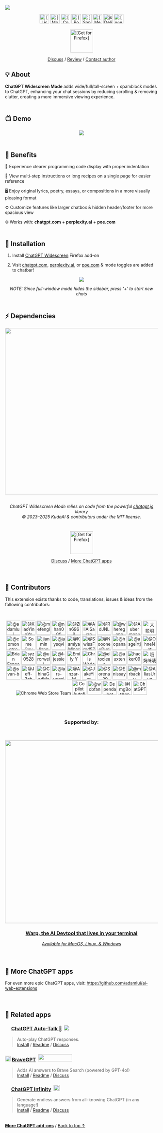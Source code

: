 <a id="top"></a>

<a href="https://ff.chatgptwidescreen.com/?utm_source=github&utm_medium=readme&utm_content=header-tile"><img src="https://assets.chatgptwidescreen.com/images/tiles/marquee/tile-1400x560.png"></a>

<div align="center">

<a href="../LICENSE.md">
    <img alt="[License: MIT]" height=31 src="https://img.shields.io/badge/License-MIT-orange.svg?logo=internetarchive&logoColor=white&labelColor=464646&style=for-the-badge"></img></a>
<a href="https://ff.chatgptwidescreen.com">
    <img height=31 alt="[Mozilla Add-ons Store]" src="https://img.shields.io/amo/v/chatgpt-widescreen?label=Latest+Release&logo=firefox&logoColor=white&labelColor=464646&color=blue&style=for-the-badge"></a>
<a href="https://www.codefactor.io/repository/github/adamlui/chatgpt-widescreen">
    <img alt="[CodeFactor grade]" height=31 src="https://img.shields.io/codefactor/grade/github/adamlui/chatgpt-widescreen?label=Code+Quality&logo=codefactor&logoColor=white&labelColor=464646&color=b5fc7b&style=for-the-badge"></img></a>
<a href="https://github.com/KudoAI/chatgpt.js?utm_source=chatgpt_widescreen&utm_content=github_shield">
    <img alt="[Powered by chatgpt.js]" height=31 src="https://img.shields.io/badge/Powered_by-chatgpt.js-black?logo=gamejolt&logoColor=white&labelColor=464646&style=for-the-badge"></img></a>
<a href="https://sonarcloud.io/component_measures?metric=new_vulnerabilities&id=adamlui_chatgpt-widescreen">
    <img alt="[SonarCloud vulnerabilities]" height=31 src="https://img.shields.io/badge/dynamic/json?url=https%3A%2F%2Fsonarcloud.io%2Fapi%2Fmeasures%2Fcomponent%3Fcomponent%3Dadamlui_chatgpt-widescreen%26metricKeys%3Dvulnerabilities&query=%24.component.measures.0.value&style=for-the-badge&logo=sonarcloud&logoColor=white&labelColor=464646&label=Vulnerabilities&color=gold"></img></a>
<a href="https://github.com/sindresorhus/awesome-chatgpt#browser-extensions">
    <img alt="[Mentioned in Awesome]" height=31 src="https://img.shields.io/badge/Mentioned_in-Awesome-cb48dc?logo=awesomelists&logoColor=white&labelColor=464646&style=for-the-badge"></img></a>
<a href="https://www.jsdelivr.com/package/gh/adamlui/chatgpt-widescreen?tab=stats">
    <img alt="jsDelivr stats" height=31 src="https://img.shields.io/jsdelivr/gh/hm/adamlui/chatgpt-widescreen?style=for-the-badge&logo=jsdelivr&logoColor=white&label=jsDelivr%20Requests&labelColor=464646&color=2bbbd8"></img></a>
<a href="https://chatgptwidescreen.com?utm_source=chatgpt_widescreen&utm_content=github_shield">
    <img alt="[www.chatgptwidescreen.com]" height=31 src="https://img.shields.io/badge/web-www.chatgptwidescreen.com-lightgrey?logo=dribbble&logoColor=white&labelColor=464646&style=for-the-badge"></img></a>
<br><br>

<a href="https://ff.chatgptwidescreen.com/?utm_source=github&utm_medium=readme&utm_content=install-button">
    <img alt="[Get for Firefox]" height=75 src="https://assets.chatgptwidescreen.com/images/buttons/add-to-firefox-button.png"></a>

<br>

[Discuss](https://github.com/adamlui/chatgpt-widescreen/discussions) / 
[Review](https://ff.chatgptwidescreen.com/reviews?utm_source=github&utm_medium=readme&utm_content=review-link) / 
[Contact author](https://github.com/adamlui)
  
</div>

## 💡 About

**ChatGPT Widescreen Mode** adds wide/full/tall-screen + spamblock modes to ChatGPT, enhancing your chat sessions by reducing scrolling & removing clutter, creating a more immersive viewing experience.

<img height=6px width="100%" src="https://assets.chatgptwidescreen.com/images/separators/aqua.png">

## 📺 Demo

<div align="center">

<a href="https://www.youtube.com/watch?v=xtOklfi3lZY&list=PLB4S0Z21beYNoCdS3WvAMSxW69OuZzuF1">
    <img src="https://assets.chatgptwidescreen.com/images/screenshots/demo-vid/thumbnail.png">
</a>

</div><br>

<img height=6px width="100%" src="https://assets.chatgptwidescreen.com/images/separators/aqua.png">

## 💊 Benefits

🧠 Experience clearer programming code display with proper indentation

📜 View multi-step instructions or long recipes on a single page for easier reference

🖥️ Enjoy original lyrics, poetry, essays, or compositions in a more visually pleasing format

⚙️ Customize features like larger chatbox & hidden header/footer for more spacious view

🌐 Works with: **chatgpt.com** + **perplexity.ai** + **poe.com**

<img height=6px width="100%" src="https://assets.chatgptwidescreen.com/images/separators/aqua.png">

## 🚀 Installation

1. Install [ChatGPT Widescreen](https://ff.chatgptwidescreen.com/?utm_source=github&utm_medium=readme&utm_content=add-on-link) Firefox add-on

2. Visit [chatgpt.com](https://chatgpt.com), [perplexity.ai](https://perplexity.ai), or [poe.com](https://poe.com) & mode toggles are added to chatbar!

<div align="center">

<picture>
    <source type="image/png" media="(prefers-color-scheme: dark)" srcset="https://assets.chatgptwidescreen.com/images/screenshots/widescreen-button/en/lightmode.png">
    <img src="https://assets.chatgptwidescreen.com/images/screenshots/widescreen-button/en/darkmode.png">
</picture>

*NOTE: Since full-window mode hides the sidebar, press '+' to start new chats*

</div>

<img height=6px width="100%" src="https://assets.chatgptwidescreen.com/images/separators/aqua.png">

## ⚡ Dependencies

<h6>
<div align="center">

<a href="https://chatgpt.js.org">
    <picture>
        <source type="image/png" media="(prefers-color-scheme: dark)" srcset="https://assets.chatgptjs.org/images/logos/chatgpt.js/with-reflection/darkmode/logo-6014x1334.png?v=8169c77">
        <img width=546 src="https://assets.chatgptjs.org/images/logos/chatgpt.js/with-reflection/lightmode/logo-6014x1334.png?v=8169c77">
    </picture>
</a>
<br><br>

ChatGPT Widescreen Mode relies on code from the powerful [chatgpt.js](https://github.com/KudoAI/chatgpt.js) library 
<br>© 2023–2025 KudoAI & contributors under the MIT license.

</div>
</h6>

<img height=6px width="100%" src="https://assets.chatgptwidescreen.com/images/separators/aqua.png">

<br>

<div align="center">

<a href="https://ff.chatgptwidescreen.com/?utm_source=github&utm_medium=readme&utm_content=install-button">
    <img alt="[Get for Firefox]" height=75 src="https://assets.chatgptwidescreen.com/images/buttons/add-to-firefox-button.png"></a>

<br>

[Discuss](https://github.com/adamlui/chatgpt-widescreen/discussions) / 
[More ChatGPT apps](https://github.com/adamlui/ai-web-extensions)
  
</div>

<br>

<img height=6px width="100%" src="https://assets.chatgptwidescreen.com/images/separators/aqua.png">

## 🧠 Contributors

This extension exists thanks to code, translations, issues & ideas from the following contributors:

<div align="center"><br>

<a href="https://github.com/adamlui"><img width=46 title="@adamlui" src="https://avatars.githubusercontent.com/u/10906554?first-contrib=2023.03.07"></img></a>
<a href="https://github.com/XiaoYingYo"><img width=46 title="@XiaoYingYo" src="https://avatars.githubusercontent.com/u/54934866?first-contrib=2023.03.06-original-script"></img></a>
<a href="https://github.com/mefengl"><img width=46 title="@mefengl" src="https://avatars.githubusercontent.com/u/71683364?first-contrib=2023.03.12-new-chat-button"></img></a>
<a href="https://github.com/nhan000"><img width=46 title="@nhan000" src="https://avatars.githubusercontent.com/u/85216095?first-contrib=2023.04.11-paginator-bug-report"></img></a>
<a href="https://github.com/Zin6969"><img width=46 title="@Zin6969" src="https://avatars.githubusercontent.com/u/131989355?first-contrib=2023.04.27-doc-translations"></img></a>
<a href="https://github.com/AliAlSarre"><img width=46 title="@AliAlSarre" src="https://avatars.githubusercontent.com/u/129722778?first-contrib=2023.05.23-css-readability"></img></a>
<a href="https://github.com/RdJNL"><img width=46 title="@RdJNL" src="https://avatars.githubusercontent.com/u/8948329?first-contrib=2023.6.6-buttons-invisible-alert"></img></a>
<a href="https://github.com/wheregone"><img width=46 title="@wheregone" src="https://avatars.githubusercontent.com/u/42227673?first-contrib=2023.06.26-poe-support-idea"></img></a>
<a href="https://github.com/Aubermean"><img width=46 title="@Aubermean" src="https://avatars.githubusercontent.com/u/58298118?first-contrib=2023.09.23-wider-chatbox-idea"></img></a>
<a href="https://greasyfork.org/users/1210535-%E5%A4%A7%E8%81%AA%E6%98%8E-h4ha"><picture><source type="image/png" media="(prefers-color-scheme: dark)" srcset="https://assets.chatgptwidescreen.com/images/icons/web-stores/greasy-fork/white/icon50.png"><img width=46 src="https://assets.chatgptwidescreen.com/images/icons/web-stores/greasy-fork/black/icon50.png?first-contrib=2023.11.5-plus-buttons-distorted-bug-report" title="大聪明 (H4Ha)"></picture></a>
<a href="https://github.com/comonetso"><img width=46 title="@comonetso" src="https://avatars.githubusercontent.com/u/76943037?first-contrib=2023.11.10-gizmo-ui-dark-mode-button-colors-broken-bug-report"></img></a>
<a href="https://greasyfork.org/users/1220444-some-guy-9283"><picture><source type="image/png" media="(prefers-color-scheme: dark)" srcset="https://assets.chatgptwidescreen.com/images/icons/web-stores/greasy-fork/white/icon50.png"><img width=46 src="https://assets.chatgptwidescreen.com/images/icons/web-stores/greasy-fork/black/icon50.png?first-contrib=2023.11.19-hide-chat-btn-request" title="Some Guy 9283"></picture></a>
<a href="https://greasyfork.org/users/1182535-jianmin-liang"><picture><source type="image/png" media="(prefers-color-scheme: dark)" srcset="https://assets.chatgptwidescreen.com/images/icons/web-stores/greasy-fork/white/icon50.png"><img width=46 src="https://assets.chatgptwidescreen.com/images/icons/web-stores/greasy-fork/black/icon50.png?first-contrib=2023.11.27-new-ui-report" title="jianmin liang"></picture></a>
<a href="https://github.com/jaysqvl"><img width=46 title="@jaysqvl" src="https://avatars.githubusercontent.com/u/67295085?first-contrib=2023.11.28-new-ui-report"></img></a>
<a href="https://github.com/KamiyaMinoru"><img width=46 title="@KamiyaMinoru" src="https://avatars.githubusercontent.com/u/78710607?first-contrib=2023.11.29-win7-edge-copy-bug-report"></img></a>
<a href="https://github.com/SwissFred57"><img width=46 title="@SwissFred57" src="https://avatars.githubusercontent.com/u/123299068?first-contrib=2023.11.30-unworking-wider-chatbox-bug-report"></img></a>
<a href="https://github.com/NoooneyDude"><img width=46 title="@NoooneyDude" src="https://avatars.githubusercontent.com/u/6926225?first-contrib=2023.12.21-master-toggle-broken-bug-report"></img></a>
<a href="https://github.com/hopana"><img width=46 title="@hopana" src="https://avatars.githubusercontent.com/u/13976824?first-contrib=2021.01.31-aria-labels-unreliable-bug-report"></img></a>
<a href="https://github.com/asgeirtj"><img width=46 title="@asgeirtj" src="https://avatars.githubusercontent.com/u/27446620?first-contrib=2023.4.4-esc-to-stop-generating-idea"></img></a>
<a href="https://github.com/OhneNot"><img width=46 title="@OhneNot" src="https://avatars.githubusercontent.com/u/14350406?first-contrib=2024.5.3-update-manifest-to-match-new-chatgpt.com-domain-alert"></img></a>
<a href="https://greasyfork.org/users/1296464-brian-fennell"><picture><source type="image/png" media="(prefers-color-scheme: dark)" srcset="https://assets.chatgptwidescreen.com/images/icons/web-stores/greasy-fork/white/icon50.png"><img width=46 src="https://assets.chatgptwidescreen.com/images/icons/web-stores/greasy-fork/black/icon50.png?first-contrib=2024.5.3-new-chatgpt.com-domain-alert" title="Brian Fennell"></picture></a>
<a href="https://greasyfork.org/users/1009954-syz0528"><picture><source type="image/png" media="(prefers-color-scheme: dark)" srcset="https://assets.chatgptwidescreen.com/images/icons/web-stores/greasy-fork/white/icon50.png"><img width=46 src="https://assets.chatgptwidescreen.com/images/icons/web-stores/greasy-fork/black/icon50.png?first-contrib=2024.5.5-poe-widescreen-stopped-working-alert" title="syz0528"></picture></a>
<a href="https://github.com/urorwell"><img width=46 title="@urorwell" src="https://avatars.githubusercontent.com/u/22183609?first-contrib=2024.5.15-stopped-working-in-chatgpt-4o-alert"></img></a>
<a href="https://github.com/l-jessie"><img width=46 title="@l-jessie" src="https://avatars.githubusercontent.com/u/158301265?first-contrib=2024.5.15-stopped-working-on-chatgpt.com-alert"></img></a>
<a href="#"><img width=46 title="Emily Y" src="https://lh3.googleusercontent.com/a-/ALV-UjUSy2Z_D3FeaVBTnVl2mb9lC7y1UQX7mH4BZBsgzDbeNyMYPmg=s46-w46-h46?first-contrib=2024.5.15-stopped-working-on-chatgpt.com-alert"></img></a>
<a href="#"><img width=46 title="Chris Wade" src="https://lh3.googleusercontent.com/a-/ALV-UjVhSNbcZPS5Z-VwZrZ1wX2lu7b4gMjs8HUgS_J_RJv695D0qu1T=s46-w46-h46?first-contrib=2024.5.15-stopped-working-on-chatgpt.com-alert"></img></a>
<a href="https://github.com/eltociear"><img width=46 title="@eltociear" src="https://avatars.githubusercontent.com/u/22633385?first-contrib=2024.6.8-corrected-typo-in-comment"></img></a>
<a href="https://github.com/auxten"><img width=46 title="@auxten" src="https://avatars.githubusercontent.com/u/240147?first-contrib=2024.6.14-auto-focus-chatbar-idea"></img></a>
<a href="https://greasyfork.org/users/670188-hacker09"><picture><source type="image/png" media="(prefers-color-scheme: dark)" srcset="https://assets.chatgptwidescreen.com/images/icons/web-stores/greasy-fork/white/icon50.png"><img width=46 src="https://assets.chatgptwidescreen.com/images/icons/web-stores/greasy-fork/black/icon50.png?first-contrib=2024.6.27-portuguese-translation-corrections" title="hacker09"></picture></a>
<a href="#"><img width=46 title="哦妈咪唛唛哄" src="https://lh3.googleusercontent.com/a-/ALV-UjXXqPAjJZb584F0VxUThtrsaOVBZCjODpY-zUNZIQWTyU9Lsns=s46-w46-h46?first-contrib=2024.8.26-stopped-working-on-chatgpt.com-alert"></img></a>
<a href="https://github.com/svan-b"><img width=46 title="@svan-b" src="https://avatars.githubusercontent.com/u/155944537?first-contrib=2024.8.27-sidebar-update-testing"></img></a>
<a href="https://github.com/Jeff-Zzh"><img width=46 title="@Jeff-Zzh" src="https://avatars.githubusercontent.com/u/74002352?first-contrib=2024.8.28-sidebar-update-testing"></img></a>
<a href="https://github.com/ChinaGodMan"><img width=46 title="@ChinaGodMan" src="https://avatars.githubusercontent.com/u/96548841?first-contrib=2024.9.7-improved-chinese-msgs"></img></a>
<a href="https://github.com/lars-vogel"><img width=46 title="@lars-vogel" src="https://avatars.githubusercontent.com/u/156319903?first-contrib=2024.9.8-button-css-bug-report"></img></a>
<a href="https://github.com/Anzar-M"><img width=46 title="@Anzar-M" src="https://avatars.githubusercontent.com/u/156089774?first-contrib=2024.9.10-weird-footer-bug-report"></img></a>
<a href="https://github.com/JakeYim"><img width=46 title="@JakeYim" src="https://avatars.githubusercontent.com/u/5625018?first-contrib=2024.9.10-button-css-bug-report-confirmation"></img></a>
<a href="https://github.com/Sorena-29"><img width=46 title="@Sorena-29" src="https://avatars.githubusercontent.com/u/174054216?first-contrib=2024.9.11-button-css-bug-report-confirmation"></img></a>
<a href="https://github.com/Enissay"><img width=46 title="@Enissay" src="https://avatars.githubusercontent.com/u/794673?first-contrib=2024.9.11-button-css-bug-report-confirmation"></img></a>
<a href="https://github.com/mrbacky"><img width=46 title="@mrbacky" src="https://avatars.githubusercontent.com/u/55503325?first-contrib=2024.9.11-button-css-bug-report"></img></a>
<a href="https://github.com/AliasUruz"><img width=46 title="@AliasUruz" src="https://avatars.githubusercontent.com/u/130197125?first-contrib=2024.12.1-new-chat-btn-stopped-working-bug-report"></img></a>
<img title="Chrome Web Store Team" src="https://assets.chatgptwidescreen.com/images/icons/web-stores/chrome-web-store/icon48.png?e2a66b7&first-contrib=2024.12.7-hidden-footer-stopped-working-email">
<a href="#"><img width=47 title="Copilot Autofix" src="https://github.githubassets.com/favicons/favicon.svg?first-contrib=2024.12.9-cmd-injection-autofix"></a>
<a href="https://github.com/wobfan"><img width=46 title="@wobfan" src="https://avatars.githubusercontent.com/u/30731925?first-contrib=2025.1.11-enable-widescreen-by-default-suggestion"></img></a>
<a href="https://github.com/dependabot"><img width=46 title="Dependabot" src="https://avatars.githubusercontent.com/in/29110"></img></a>
<a href="https://github.com/ImgBotApp"><img width=46 title="@ImgBotApp" src="https://avatars.githubusercontent.com/u/31427850"></img></a>
<a href="https://chatgpt.com"><picture><source type="image/png" media="(prefers-color-scheme: dark)" srcset="https://assets.chatgptwidescreen.com/images/icons/platforms/chatgpt/black-on-white/icon50.png"><img width=46 title="ChatGPT" src="https://assets.chatgptwidescreen.com/images/icons/platforms/chatgpt/white-on-gray/icon50.png"></img></picture></a>

</div><br>

<img height=6px width="100%" src="https://assets.chatgptwidescreen.com/images/separators/aqua.png">

<div id="sponsors" align="center">
<br>

### Supported by:

<div id="warp">
    <br><br>
    <a href="https://www.warp.dev/chatgptjs" target="_blank">
        <img width="600" src="https://assets.chatgptjs.org/images/banners/warp/banner-1500x500.png?v=476e837">
    </a>
    <h3><a href="https://www.warp.dev/chatgptjs" target="_blank">
        Warp, the AI Devtool that lives in your terminal</a></h3>
    <i><a href="https://www.warp.dev/chatgptjs" target="_blank">
        Available for MacOS, Linux, & Windows</a></i>
</div>
<br><br>

</div>

<img height=6px width="100%" src="https://assets.chatgptwidescreen.com/images/separators/aqua.png">

## 🤖 More ChatGPT apps

For even more epic ChatGPT apps, visit: https://github.com/adamlui/ai-web-extensions
<br><br>

<img height=6px width="100%" src="https://assets.chatgptwidescreen.com/images/separators/aqua.png">

## 📜 Related apps

### <picture><source type="image/png" media="(prefers-color-scheme: dark)" srcset="https://cdn.jsdelivr.net/gh/adamlui/chatgpt-auto-talk/assets/images/icons/openai/white/icon16.png"><img width=16 src="https://cdn.jsdelivr.net/gh/adamlui/chatgpt-auto-talk/assets/images/icons/openai/black/icon16.png"></picture> [ChatGPT Auto-Talk 📣](https://github.com/adamlui/chatgpt-auto-talk) &nbsp;<a href="https://github.com/awesome-scripts/awesome-userscripts#chatgpt"><img src="https://cdn.jsdelivr.net/gh/adamlui/chatgpt-auto-talk/assets/images/badges/awesome/badge.svg"></a>

> Auto-play ChatGPT responses.
<br>[Install](https://github.com/adamlui/chatgpt-auto-talk/#-installation) /
[Readme](https://github.com/adamlui/chatgpt-auto-talk/#readme) /
[Discuss](https://github.com/adamlui/chatgpt-auto-talk/discussions)

### <img src="https://assets.bravegpt.com/images/icons/bravegpt/icon48.png" width=18> [BraveGPT](https://bravegpt.com) &nbsp;<a href="https://www.producthunt.com/posts/bravegpt?utm_source=badge-featured&utm_medium=badge&utm_souce=badge-bravegpt"><img src="https://api.producthunt.com/widgets/embed-image/v1/featured.svg?post_id=385630&theme=light" width="112" height="24" /></a>
> Adds AI answers to Brave Search (powered by GPT-4o!)
<br>[Install](https://docs.bravegpt.com/#-installation) /
[Readme](https://docs.bravegpt.com/#readme) /
[Discuss](https://github.com/KudoAI/bravegpt/discussions)

### <img width=16 src="https://assets.chatgptinfinity.com/images/icons/infinity-symbol/circled/icon32.png?65fcf31"> [ChatGPT Infinity](https://chatgptinfinity.com) &nbsp;<a href="https://chrome.chatgptinfinity.com/?utm_source=github&utm_medium=readme&utm_content=featured-by-google-badge"><img height=20 src="https://assets.chatgptinfinity.com/images/badges/chrome-web-store/featured-by-google/badge500x91.png"></a>
> Generate endless answers from all-knowing ChatGPT (in any language!)
<br>[Install](https://docs.chatgptinfinity.com/#-installation) /
[Readme](https://docs.chatgptinfinity.com/#-readme) /
[Discuss](https://github.com/adamlui/chatgpt-infinity/discussions)

<img height=6px width="100%" src="https://assets.chatgptwidescreen.com/images/separators/aqua.png">

<a href="https://github.com/adamlui/ai-web-extensions">**More ChatGPT add-ons**</a> /
<a href="#top">Back to top ↑</a>

